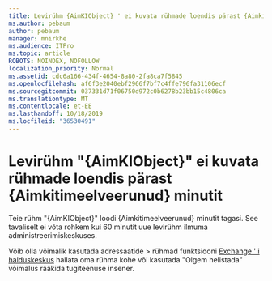 ```yaml
---
title: Levirühm {AimKIObject} ' ei kuvata rühmade loendis pärast {Aimkitimeelveerunud} minutit
ms.author: pebaum
author: pebaum
manager: mnirkhe
ms.audience: ITPro
ms.topic: article
ROBOTS: NOINDEX, NOFOLLOW
localization_priority: Normal
ms.assetid: cdc6a166-434f-4654-8a80-2fa8ca7f5845
ms.openlocfilehash: af6f3e2040ebf2966f7bf7c4ffe796fa31106ecf
ms.sourcegitcommit: 037331d71f06750d972c0b6278b23bb15c4806ca
ms.translationtype: MT
ms.contentlocale: et-EE
ms.lasthandoff: 10/18/2019
ms.locfileid: "36530491"
---
```

# <a name="distribution-group-aimkiobject-not-showing-in-groups-list-after-aimkitimeelapsed-minutes"></a>Levirühm "{AimKIObject}" ei kuvata rühmade loendis pärast {Aimkitimeelveerunud} minutit

Teie rühm "{AimKIObject}" loodi {Aimkitimeelveerunud} minutit tagasi. See tavaliselt ei võta rohkem kui 60 minutit uue levirühm ilmuma administreerimiskeskuses.
  
Võib olla võimalik kasutada adressaatide > rühmad funktsiooni [Exchange ' i halduskeskus](https://outlook.office365.com/ecp/?rfr=Admin_o365&amp;exsvurl=1&amp;mkt=en-US.aspx) hallata oma rühma kohe või kasutada "Olgem helistada" võimalus rääkida tugiteenuse insener. 
  

